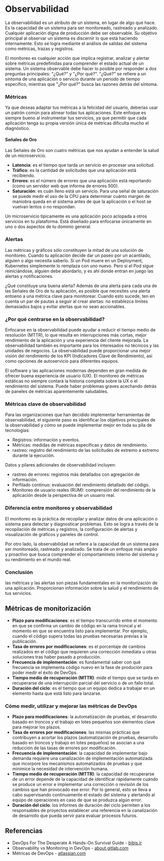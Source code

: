# Observabilidad
La observabilidad es un atributo de un sistema, en lugar de algo que hace. Es la capacidad de un sistema para ser monitoreado, rastreado y analizado. Cualquier aplicación digna de producción debe ser observable. Su objetivo principal al observar un sistema es discernir lo que está haciendo internamente. Esto se logra mediante el análisis de salidas del sistema como métricas, trazas y registros.

El monitoreo es cualquier acción que implica registrar, analizar y alertar sobre métricas predefinidas para comprender el estado actual de un sistema. Un sistema observable debe hacer lo posible por responder a dos preguntas principales: "¿Qué?" y "¿Por qué?". "¿Qué?" se refiere a un síntoma de una aplicación o servicio durante un periodo de tiempo específico, mientras que "¿Por qué?" busca las razones detrás del síntoma.

### Métricas
Ya que deseas adaptar tus métricas a la felicidad del usuario, deberías usar un patrón común para alinear todas tus aplicaciones. Este enfoque es siempre bueno al instrumentar tus servicios, ya que permitir que cada aplicación tenga su propia versión única de métricas dificulta mucho el diagnóstico.

#### Señales de Oro
Las Señales de Oro son cuatro métricas que nos ayudan a entender la salud de un microservicio.
- **Latencia**: es el tiempo que tarda un servicio en procesar una solicitud.
- **Tráfico**: es la cantidad de solicitudes que una aplicación está recibiendo.
- **Errores**: es el número de errores que una aplicación está reportando (como un servidor web que informa de errores 500).
- **Saturación**: es cuán lleno está un servicio. Para una señal de saturación se puede medir el uso de la CPU para determinar cuánto margen de maniobra queda en el sistema antes de que la aplicación o el host se vuelvan lentos o no respondan.

Un microservicio típicamente es una aplicación poco aclopada a otros servicios en tu plataforma. Está diseñado para enfocarse únicamente en uno o dos aspectos de tu dominio general.

### Alertas
Las métricas y gráficos sólo constituyen la mitad de una solución de monitoreo. Cuando tu aplicación decide dar un paseo por un acantilado, alguien o algo necesita saberlo. Si un Pod muere en un Deployment, Kubernetes simplemente lo remplaza con uno nuevo. Pero si el Pod sigue reiniciándose, alguien debe abordarlo, y es ahí donde entran en juego las alertas y notificaciones.

¿Qué constituye una buena alerta? Además de una alerta para cada una de las Señales de Oro de tu aplicación, es posible que necesites una alerta entoeno a una métrica clave para monitorear. Cuando esto sucede, ten en cuenta un par de pautas a seguir al crear alertas: no establezca límites demasiados bajos y evitar alertas que no sean accionables.

### ¿Por qué centrarse en la observabilidad?
Enfocarse en la observabilidad puede ayudar a reducir el tiempo medio de resolución (MTTR), lo que resulta en interrupciones más cortas, mejor rendimiento de la aplicación y una experiencia del cliente mejorada. La observabilidad también es importante para los interesados no técnicos y las unidades de negocios. La observabilidad puede proporcionar una mejor visión del rendimiento de los KPI (Indicadores Clave de Rendimiento), así como opciones de autoservicio para diferentes equipos.

El software y las aplicaciones modernas dependen en gran medida de ofrecer buena experiencia de usuario (UX). El monitoreo de métricas estáticas no siempre contará la historia completa sobre la UX o el rendimiento del sistema. Puede haber problemas graves acechando detrás de paneles de métricas aparentemente saludables.

### Métricas clave de observabilidad
Para las organizaciones que han decidido implementar herramientas de observabilidad, el siguiente paso es identificar los objetivos principales de la observabilidad y cómo se puede implementar mejor en toda su pila de tecnologías:
- Registros: información y eventos.
- Métricas: medidas de métricas específicas y datos de rendimiento.
- rastreo: registro del rendimiento de las solicitudes de extremo a extremo durante la ejecución.

Datos y pilares adicionales de observabilidad incluyen:
- rastreo de errores: registros más detallados con agregación de información.
- Perfilado continuo: evaluación del rendimiento detallado del código.
- Monitoreo de usuario reales (RUM): comprensión del rendimiento de la aplicación desde la perspectiva de un usuario real.

### Diferencia entre monitoreo y observabilidad
El monitoreo es la práctica de recopilar y analizar datos de una aplicación o sistema para detectar y diagnosticar problemas. Esto se logra a través de la recopilación de métricas y registros, la configuración de alertas y visualización de gráficos y paneles de control.

Por otro lado, la observabilidad se refiere a la capacidad de un sistema para ser monitoreado, rastreado y analizado. Se trata de un enfoque más amplio y proactivo que busca comprender el comportamineto interno del sistema y su rendimiento en el mundo real.

### Conclusión
las métricas y las alertas son piezas fundamentales en la monitorización de una aplicación. Proporcionan información sobre la salud y el rendimiento de tus servicios.

## Métricas de monitorización
- **Plazo para modificaciones**: es el tiempo transcurrido entre el momento en que se confirma un cambio de código en la rama troncal y el momento en que se encuentra listo para implementar. Por ejemplo, cuando el código supera todas las pruebas necesarias previas a la publicación.
- **Tasa de errores por modificaciones**: es el porcentaje de cambios realizados en el código que requieren una corrección inmediata u otras soluciones tras haber pasado a producción.
- **Frecuencia de implementación**: es fundamental saber con qué frecuencia se implementa código nuevo en la fase de produción para poder medir el éxito de DevOps.
- **Tiempo medio de recuperación (MTTR)**: mide el tiempo que se tarda en recuperarse de una interrupción parcial del servicio o de un fallo total.
- **Duración del ciclo**: es el tiempo que un equipo dedica a trabajar en un elemento hasta que está listo para lanzarse.

### Cómo medir, utilizar y mejorar las métricas de DevOps
- **Plazo para modificaciones**: la automatización de pruebas, el desarrollo basado en troncos y el trabajo en lotes pequeños son elementos clave para mejorar los plazos.
- **Tasa de errores por modificaciones**: las mismas prácticas que contribuyen a acortar los plazos (automatización de pruebas, desarrollo basado en troncos y trabajo en lotes pequeños) se asocian a una reducción de las tasas de errores por modificación.
- **Frecuencia de implementación**: la capacidad de implementar bajo demanda requiere una canalización de implementación automatizada que incorpore los mecanismos automatizados de pruebas y que minimice la necesidad de intervención humana.
- **Tiempo medio de recuperación (MTTR)**: la capacidad de recuperarse de un error depende de la capacidad de identificar rápidamente cuándo se produce un error e implementar una corrección o revisión de los cambios que han provocado ese error. Por lo general, esto se lleva a cabo supervisando continuamente el estado del sistema y alertando al equipo de operaciones en caso de que se produzca algún error.
- **Duración del ciclo**: los informes de duración del ciclo permiten a los responsables de proyectos establecer una referencia en la canalización de desarrollo que pueda servir para evaluar procesos futuros.

## Referencias
- DevOps For The Desperate A Hands-On Survival Guide - [bibis.ir](https://bibis.ir/science-books/programming/2022/Devops%20For%20The%20Desperate%20A%20Hands-On%20Survival%20Guide%20by%20Bradley%20Smith_bibis.ir.pdf)
- Observability vs Monitoring in DevOps - [about.gitlab.com](https://about.gitlab.com/blog/2022/06/14/observability-vs-monitoring-in-devops/)
- Métricas de DevOps - [atlassian.com](https://www.atlassian.com/es/devops/frameworks/devops-metrics)
